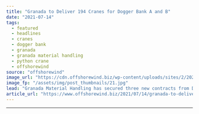 ```yaml
---
title: "Granada to Deliver 194 Cranes for Dogger Bank A and B"
date: "2021-07-14"
tags: 
  - featured
  - headlines
  - cranes
  - dogger bank
  - granada
  - granada material handling
  - python crane
  - offshorewind
source: "offshorewind"
image_url: "https://cdn.offshorewind.biz/wp-content/uploads/sites/2/2021/07/14115002/Granada-to-Deliver-194-Cranes-for-Worlds-Largest-Offshore-Wind-Project.jpg"
image_fp: "/assets/img/post_thumbnails/21.jpg"
lead: "Granada Material Handling has secured three new contracts from Dogger Bank Tier 1 suppliers."
article_url: "https://www.offshorewind.biz/2021/07/14/granada-to-deliver-194-cranes-for-dogger-bank-a-and-b/"
---
```


---
